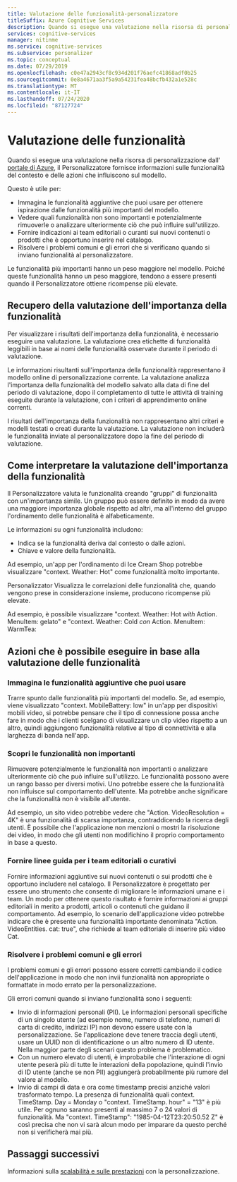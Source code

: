 ```yaml
---
title: Valutazione delle funzionalità-personalizzatore
titleSuffix: Azure Cognitive Services
description: Quando si esegue una valutazione nella risorsa di personalizzazione dall'portale di Azure, il Personalizzatore fornisce informazioni sulle funzionalità del contesto e delle azioni che influiscono sul modello.
services: cognitive-services
manager: nitinme
ms.service: cognitive-services
ms.subservice: personalizer
ms.topic: conceptual
ms.date: 07/29/2019
ms.openlocfilehash: c0e47a2943cf8c934d201f76aefc41868adf0b25
ms.sourcegitcommit: 0e8a4671aa3f5a9a54231fea48bcfb432a1e528c
ms.translationtype: MT
ms.contentlocale: it-IT
ms.lasthandoff: 07/24/2020
ms.locfileid: "87127724"
---
```

# <a name="feature-evaluation"></a>Valutazione delle funzionalità

Quando si esegue una valutazione nella risorsa di personalizzazione dall' [portale di Azure](https://portal.azure.com), il Personalizzatore fornisce informazioni sulle funzionalità del contesto e delle azioni che influiscono sul modello. 

Questo è utile per:

* Immagina le funzionalità aggiuntive che puoi usare per ottenere ispirazione dalle funzionalità più importanti del modello.
* Vedere quali funzionalità non sono importanti e potenzialmente rimuoverle o analizzare ulteriormente ciò che può influire sull'utilizzo.
* Fornire indicazioni ai team editoriali o curanti sui nuovi contenuti o prodotti che è opportuno inserire nel catalogo.
* Risolvere i problemi comuni e gli errori che si verificano quando si inviano funzionalità al personalizzatore.

Le funzionalità più importanti hanno un peso maggiore nel modello. Poiché queste funzionalità hanno un peso maggiore, tendono a essere presenti quando il Personalizzatore ottiene ricompense più elevate.

## <a name="getting-feature-importance-evaluation"></a>Recupero della valutazione dell'importanza della funzionalità

Per visualizzare i risultati dell'importanza della funzionalità, è necessario eseguire una valutazione. La valutazione crea etichette di funzionalità leggibili in base ai nomi delle funzionalità osservate durante il periodo di valutazione.

Le informazioni risultanti sull'importanza della funzionalità rappresentano il modello online di personalizzazione corrente. La valutazione analizza l'importanza della funzionalità del modello salvato alla data di fine del periodo di valutazione, dopo il completamento di tutte le attività di training eseguite durante la valutazione, con i criteri di apprendimento online correnti. 

I risultati dell'importanza della funzionalità non rappresentano altri criteri e modelli testati o creati durante la valutazione.  La valutazione non includerà le funzionalità inviate al personalizzatore dopo la fine del periodo di valutazione.

## <a name="how-to-interpret-the-feature-importance-evaluation"></a>Come interpretare la valutazione dell'importanza della funzionalità

Il Personalizzatore valuta le funzionalità creando "gruppi" di funzionalità con un'importanza simile. Un gruppo può essere definito in modo da avere una maggiore importanza globale rispetto ad altri, ma all'interno del gruppo l'ordinamento delle funzionalità è alfabeticamente.

Le informazioni su ogni funzionalità includono:

* Indica se la funzionalità deriva dal contesto o dalle azioni.
* Chiave e valore della funzionalità.

Ad esempio, un'app per l'ordinamento di Ice Cream Shop potrebbe visualizzare "context. Weather: Hot" come funzionalità molto importante.

Personalizzator Visualizza le correlazioni delle funzionalità che, quando vengono prese in considerazione insieme, producono ricompense più elevate.

Ad esempio, è possibile visualizzare "context. Weather: Hot *with* Action. MenuItem: gelato" e "context. Weather: Cold *con* Action. MenuItem: WarmTea:

## <a name="actions-you-can-take-based-on-feature-evaluation"></a>Azioni che è possibile eseguire in base alla valutazione delle funzionalità

### <a name="imagine-additional-features-you-could-use"></a>Immagina le funzionalità aggiuntive che puoi usare

Trarre spunto dalle funzionalità più importanti del modello. Se, ad esempio, viene visualizzato "context. MobileBattery: low" in un'app per dispositivi mobili video, si potrebbe pensare che il tipo di connessione possa anche fare in modo che i clienti scelgano di visualizzare un clip video rispetto a un altro, quindi aggiungono funzionalità relative al tipo di connettività e alla larghezza di banda nell'app.

### <a name="see-what-features-are-not-important"></a>Scopri le funzionalità non importanti

Rimuovere potenzialmente le funzionalità non importanti o analizzare ulteriormente ciò che può influire sull'utilizzo. Le funzionalità possono avere un rango basso per diversi motivi. Uno potrebbe essere che la funzionalità non influisce sul comportamento dell'utente. Ma potrebbe anche significare che la funzionalità non è visibile all'utente. 

Ad esempio, un sito video potrebbe vedere che "Action. VideoResolution = 4K" è una funzionalità di scarsa importanza, contraddicendo la ricerca degli utenti. È possibile che l'applicazione non menzioni o mostri la risoluzione dei video, in modo che gli utenti non modifichino il proprio comportamento in base a questo.

### <a name="provide-guidance-to-editorial-or-curation-teams"></a>Fornire linee guida per i team editoriali o curativi

Fornire informazioni aggiuntive sui nuovi contenuti o sui prodotti che è opportuno includere nel catalogo. Il Personalizzatore è progettato per essere uno strumento che consente di migliorare le informazioni umane e i team. Un modo per ottenere questo risultato è fornire informazioni ai gruppi editoriali in merito a prodotti, articoli o contenuti che guidano il comportamento. Ad esempio, lo scenario dell'applicazione video potrebbe indicare che è presente una funzionalità importante denominata "Action. VideoEntities. cat: true", che richiede al team editoriale di inserire più video Cat.

### <a name="troubleshoot-common-problems-and-mistakes"></a>Risolvere i problemi comuni e gli errori

I problemi comuni e gli errori possono essere corretti cambiando il codice dell'applicazione in modo che non invii funzionalità non appropriate o formattate in modo errato per la personalizzazione. 

Gli errori comuni quando si inviano funzionalità sono i seguenti:

* Invio di informazioni personali (PII). Le informazioni personali specifiche di un singolo utente (ad esempio nome, numero di telefono, numeri di carta di credito, indirizzi IP) non devono essere usate con la personalizzazione. Se l'applicazione deve tenere traccia degli utenti, usare un UUID non di identificazione o un altro numero di ID utente. Nella maggior parte degli scenari questo problema è problematico.
* Con un numero elevato di utenti, è improbabile che l'interazione di ogni utente peserà più di tutte le interazioni della popolazione, quindi l'invio di ID utente (anche se non PII) aggiungerà probabilmente più rumore del valore al modello.
* Invio di campi di data e ora come timestamp precisi anziché valori trasformato tempo. La presenza di funzionalità quali context. TimeStamp. Day = Monday o "context. TimeStamp. hour" = "13" è più utile. Per ognuno saranno presenti al massimo 7 o 24 valori di funzionalità. Ma "context. TimeStamp": "1985-04-12T23:20:50.52 Z" è così precisa che non vi sarà alcun modo per imparare da questo perché non si verificherà mai più.

## <a name="next-steps"></a>Passaggi successivi

Informazioni sulla [scalabilità e sulle prestazioni](concepts-scalability-performance.md) con la personalizzazione.

